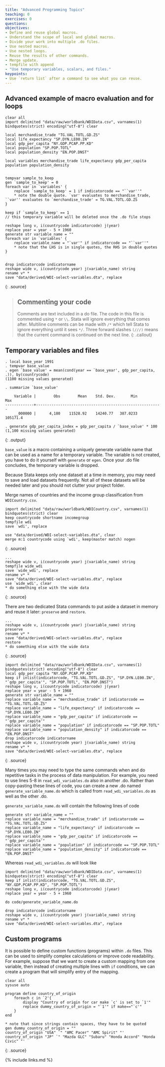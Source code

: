```yaml
---
title: "Advanced Programming Topics"
teaching: 0
exercises: 0
questions:
objectives:
- Define and reuse global macros.
- Understand the scope of local and global macros.
- Divide your work into multiple .do files.
- Use nested macros.
- Use nested loops.
- Reuse the results of other commands.
- Merge update.
- tempfile with append
- "Use temporary variables, scalars, and files."
keypoints:
- Use `return list` after a command to see what you can reuse.
---
```



## Advanced example of macro evaluation and for loops
```
clear all
import delimited "data/raw/worldbank/WDIData.csv", varnames(1) bindquotes(strict) encoding("utf-8") clear

local merchandise_trade "TG.VAL.TOTL.GD.ZS"
local life_expectancy "SP.DYN.LE00.IN"
local gdp_per_capita "NY.GDP.PCAP.PP.KD"
local population "SP.POP.TOTL" 
local population_density "EN.POP.DNST"

local variables merchandise_trade life_expectancy gdp_per_capita population population_density


tempvar sample_to_keep
gen `sample_to_keep' = 0
foreach var in `variables' {
    replace `sample_to_keep' = 1 if indicatorcode == "``var''"
    * note the double quote. `var' evaluates to merchandise_trade, ``var'' evaluates to `merchandise_trade' = TG.VAL.TOTL.GD.ZS 
}

keep if `sample_to_keep' == 1
// this temporary variable will be deleted once the .do file stops

reshape long v, i(countrycode indicatorcode) j(year)
replace year = year - 5 + 1960
generate str variable_name = ""
foreach var in `variables' {
    replace variable_name = "`var'" if indicatorcode == "``var''"
    * note that the LHS is in single quotes, the RHS in double quotes
}


drop indicatorcode indicatorname
reshape wide v, i(countrycode year) j(variable_name) string
rename v* *
save "data/derived/WDI-select-variables.dta", replace
```
{: .source}


> ## Commenting your code
>  Comments are text included in a do file. The code in this file is commented using `*` or `\\`. Stata will ignore everything that comes after.
> Multiline comments can be made with `/*` which tell Stata to ignore everything until it sees `*/`. Three forward slashes `(///)`
> means that the current command is continued on the next line.
{: .callout}


## Temporary variables and files

```
. local base_year 1991
. tempvar base_value
. egen `base_value' = mean(cond(year == `base_year', gdp_per_capita, .)), by(countrycode)
(1100 missing values generated)

. summarize `base_value'

    Variable |        Obs        Mean    Std. Dev.       Min        Max
-------------+---------------------------------------------------------
    __000000 |      4,180    11528.92    14240.77   387.0233   105171.4

. generate gdp_per_capita_index = gdp_per_capita / `base_value' * 100
(1,100 missing values generated)

```
{: .output}

`base_value` is a macro containing a uniquely generate variable name that can be used as a name for a temporary variable. The variable is not created, you have to do it yourself with `generate` or `egen`. Once your .do file concludes, the temporary variable is dropped.

Because Stata keeps only one dataset at a time in memory, you may need to save and load datasets frequently. Not all of these datasets will be needed later and you should not clutter your project folder.

Merge names of countries and the income group classification from `WDICountry.csv`.

```
import delimited "data/raw/worldbank/WDICountry.csv", varnames(1) bindquotes(strict) clear
keep countrycode shortname incomegroup
tempfile wdi
save `wdi', replace

use "data/derived/WDI-select-variables.dta", clear
merge m:1 countrycode using `wdi', keep(master match) nogen
```
{: .source}

```
...
reshape wide v, i(countrycode year) j(variable_name) string
tempfile wide_wdi
save `wide_wdi', replace
rename v* *
save "data/derived/WDI-select-variables.dta", replace
use `wide_wdi', clear
* do something else with the wide data
```
{: .source}

There are two dedicated Stata commands to put aside a dataset in memory and reuse it later: `preserve` and `restore`.

```
...
reshape wide v, i(countrycode year) j(variable_name) string
preserve
rename v* *
save "data/derived/WDI-select-variables.dta", replace
restore
* do something else with the wide data
```
{: .source}

```
import delimited "data/raw/worldbank/WDIData.csv", varnames(1) bindquotes(strict) encoding("utf-8") clear
local gdp_per_capita "NY.GDP.PCAP.PP.KD"
keep if inlist(indicatorcode, "TG.VAL.TOTL.GD.ZS", "SP.DYN.LE00.IN", "`gdp_per_capita'", "SP.POP.TOTL", "EN.POP.DNST")
reshape long v, i(countrycode indicatorcode) j(year)
replace year = year - 5 + 1960
generate str variable_name = ""
replace variable_name = "merchandise_trade" if indicatorcode == "TG.VAL.TOTL.GD.ZS"
replace variable_name = "life_expectancy" if indicatorcode == "SP.DYN.LE00.IN"
replace variable_name = "gdp_per_capita" if indicatorcode == "`gdp_per_capita'"
replace variable_name = "population" if indicatorcode == "SP.POP.TOTL" 
replace variable_name = "population_density" if indicatorcode == "EN.POP.DNST"
drop indicatorcode indicatorname
reshape wide v, i(countrycode year) j(variable_name) string
rename v* *
save "data/derived/WDI-select-variables.dta", replace

```
{: .source}

Many times you may need to type the same commands when and do repetitive tasks in the process of data manipulation. For example, you need to use lines 5-8 in `read_wdi_variables.do` also in another .do. Rather than copy-pasting these lines of code, you can create a new .do named `generate_variable_name.do` which is called from `read_wdi_variables.do` as well as the other .do.

`generate_variable_name.do` will contain the following lines of code

```
generate str variable_name = ""
replace variable_name = "merchandise_trade" if indicatorcode == "TG.VAL.TOTL.GD.ZS"
replace variable_name = "life_expectancy" if indicatorcode == "SP.DYN.LE00.IN"
replace variable_name = "gdp_per_capita" if indicatorcode == "`gdp_per_capita'"
replace variable_name = "population" if indicatorcode == "SP.POP.TOTL" 
replace variable_name = "population_density" if indicatorcode == "EN.POP.DNST"
```

Whereas `read_wdi_variables.do` will look like


```
import delimited "data/raw/worldbank/WDIData.csv", varnames(1) bindquotes(strict) encoding("utf-8") clear
keep if inlist(indicatorcode, "TG.VAL.TOTL.GD.ZS", "NY.GDP.PCAP.PP.KD", "SP.POP.TOTL")
reshape long v, i(countrycode indicatorcode) j(year)
replace year = year - 5 + 1960

do code/generate_variable_name.do

drop indicatorcode indicatorname
reshape wide v, i(countrycode year) j(variable_name) string
rename v* *
save "data/derived/WDI-select-variables.dta", replace
```

## Custom programs

It is possible to define custom functions (programs) within `.do` files. This can be used to simplify complex calculations or improve code readability. For example, suppose that we want to create a custom mapping from one variable, then instead of creating multiple lines with `if` conditions, we can create a program that will simplify entry of the mapping.
```
clear all
sysuse auto

program define country_of_origin
	foreach c in `2'{
		display "Country of origin for car make `c' is set to `1'"
		replace dummy_country_of_origin = "`1'" if make=="`c'"
	}
end

* note that since strings contain spaces, they have to be quoted
gen dummy_country_of_origin = ""
country_of_origin "USA" `" "AMC Pacer" "AMC Spirit" "'
country_of_origin "JP" `" "Mazda GLC" "Subaru" "Honda Accord" "Honda Civic" "'
```
{: .source}


{% include links.md %}
